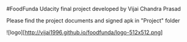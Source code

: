 #FoodFunda
Udacity final project developed by Vijai Chandra Prasad

Please find the project documents and signed apk in "Project" folder

![logo][http://vijai1996.github.io/foodfunda/logo-512x512.png]
